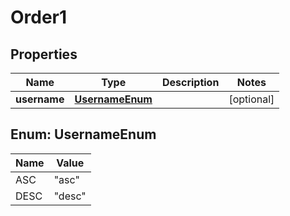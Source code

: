 

# Order1

## Properties

Name | Type | Description | Notes
------------ | ------------- | ------------- | -------------
**username** | [**UsernameEnum**](#UsernameEnum) |  |  [optional]



## Enum: UsernameEnum

Name | Value
---- | -----
ASC | &quot;asc&quot;
DESC | &quot;desc&quot;



